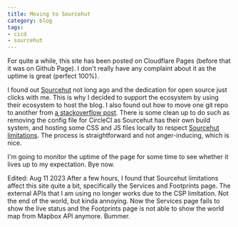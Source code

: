 ```yaml
---
title: Moving to Sourcehut
category: blog
tags:
- cicd
- sourcehut
---
```


For quite a while, this site has been posted on Cloudflare Pages (before that it was on Github Page). I don't really have any complaint about it as the uptime is great (perfect 100%).

I found out [Sourcehut](https://srht.site/) not long ago and the dedication for open source just clicks with me. This is why I decided to support the ecosystem by using their ecosystem to host the blog. I also found out how to move one git repo to another from [a stackoverflow post](https://stackoverflow.com/questions/1365541/how-to-move-some-files-from-one-git-repo-to-another-not-a-clone-preserving-hi). There is some clean up to do such as removing the config file for CircleCI as Sourcehut has their own build system, and hosting some CSS and JS files locally to respect [Sourcehut limitations](https://srht.site/limitations). The process is straightforward and not anger-inducing, which is nice.

I'm going to monitor the uptime of the page for some time to see whether it lives up to my expectation. Bye now.

Edited: Aug 11 2023
After a few hours, I found that Sourcehut limitations affect this site quite a bit, specifically the Services and Footprints page. The external APIs that I am using no longer works due to the CSP limitation. Not the end of the world, but kinda annoying. Now the Services page fails to show the live status and the Footprints page is not able to show the world map from Mapbox API anymore. Bummer.